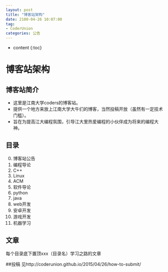 ```yaml
---
layout: post
title: "博客站架构"
date: 2100-04-26 10:07:00
tag: 
- CoderUnion
categories: 公告
---
```


* content
{:toc}

# 博客站架构

## 博客站简介
- 这里是江南大学coders的博客站。
- 提供一个地方来放上江南大学大牛们的博客，当然投稿开放（虽然有一定技术门槛）。
- 旨在为提高江大编程氛围，引导江大里热爱编程的小伙伴成为将来的编程大神。


## 目录

0. 博客站公告
1. 编程导论
2. C++
3. Linux
4. ACM
5. 软件导论
6. python
7. java
8. web开发
9. 安卓开发
10. 游戏开发
11. 机器学习 

## 文章
每个目录底下置顶xxx（目录名）学习之路的文章


##投稿
见http://coderunion.github.io/2015/04/26/how-to-submit/
